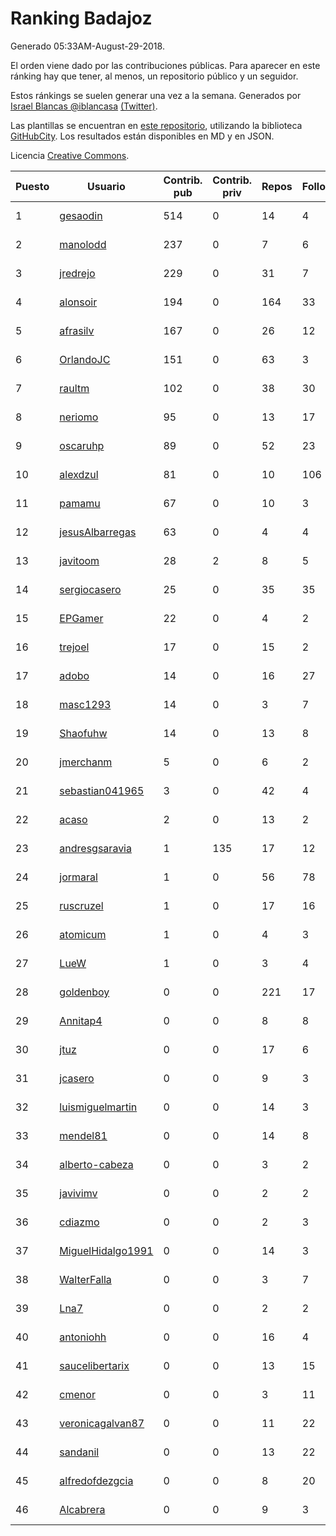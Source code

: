 # Ranking Badajoz

Generado 05:33AM-August-29-2018.

El orden viene dado por las contribuciones públicas. Para aparecer en este ránking hay que tener, al menos, un repositorio público y un seguidor.

Estos ránkings se suelen generar una vez a la semana. Generados por [Israel Blancas @iblancasa](https://github.com/iblancasa/) [(Twitter)](https://twitter.com/iblancasa).

Las plantillas se encuentran en [este repositorio](https://github.com/iblancasa/GH-Spanish-Ranking), utilizando la biblioteca [GitHubCity](https://github.com/iblancasa/GitHubCity). Los resultados están disponibles en MD y en JSON.

Licencia [Creative Commons](https://creativecommons.org/licenses/by/4.0/).

| Puesto   |  Usuario  | Contrib. pub | Contrib. priv |Repos| Followers | Desde |  Avatar  |
|----------|-----------|--------------|---------------|-----|-----------|-------|----------|
|1|[gesaodin](https://github.com/gesaodin)|514|0|14|4|2015-03-13|![gesaodin]()|
|2|[manolodd](https://github.com/manolodd)|237|0|7|6|2013-08-08|![manolodd]()|
|3|[jredrejo](https://github.com/jredrejo)|229|0|31|7|2011-08-27|![jredrejo]()|
|4|[alonsoir](https://github.com/alonsoir)|194|0|164|33|2012-09-23|![alonsoir]()|
|5|[afrasilv](https://github.com/afrasilv)|167|0|26|12|2014-10-15|![afrasilv]()|
|6|[OrlandoJC](https://github.com/OrlandoJC)|151|0|63|3|2016-04-15|![OrlandoJC]()|
|7|[raultm](https://github.com/raultm)|102|0|38|30|2011-03-09|![raultm]()|
|8|[neriomo](https://github.com/neriomo)|95|0|13|17|2015-01-17|![neriomo]()|
|9|[oscaruhp](https://github.com/oscaruhp)|89|0|52|23|2011-06-18|![oscaruhp]()|
|10|[alexdzul](https://github.com/alexdzul)|81|0|10|106|2012-06-29|![alexdzul]()|
|11|[pamamu](https://github.com/pamamu)|67|0|10|3|2014-11-19|![pamamu]()|
|12|[jesusAlbarregas](https://github.com/jesusAlbarregas)|63|0|4|4|2015-11-05|![jesusAlbarregas]()|
|13|[javitoom](https://github.com/javitoom)|28|2|8|5|2015-09-16|![javitoom]()|
|14|[sergiocasero](https://github.com/sergiocasero)|25|0|35|35|2015-02-03|![sergiocasero]()|
|15|[EPGamer](https://github.com/EPGamer)|22|0|4|2|2017-10-04|![EPGamer]()|
|16|[trejoel](https://github.com/trejoel)|17|0|15|2|2014-12-05|![trejoel]()|
|17|[adobo](https://github.com/adobo)|14|0|16|27|2011-05-09|![adobo]()|
|18|[masc1293](https://github.com/masc1293)|14|0|3|7|2013-10-08|![masc1293]()|
|19|[Shaofuhw](https://github.com/Shaofuhw)|14|0|13|8|2015-12-11|![Shaofuhw]()|
|20|[jmerchanm](https://github.com/jmerchanm)|5|0|6|2|2016-01-10|![jmerchanm]()|
|21|[sebastian041965](https://github.com/sebastian041965)|3|0|42|4|2013-10-07|![sebastian041965]()|
|22|[acaso](https://github.com/acaso)|2|0|13|2|2011-08-12|![acaso]()|
|23|[andresgsaravia](https://github.com/andresgsaravia)|1|135|17|12|2011-06-13|![andresgsaravia]()|
|24|[jormaral](https://github.com/jormaral)|1|0|56|78|2011-06-03|![jormaral]()|
|25|[ruscruzel](https://github.com/ruscruzel)|1|0|17|16|2013-07-09|![ruscruzel]()|
|26|[atomicum](https://github.com/atomicum)|1|0|4|3|2014-01-13|![atomicum]()|
|27|[LueW](https://github.com/LueW)|1|0|3|4|2016-07-06|![LueW]()|
|28|[goldenboy](https://github.com/goldenboy)|0|0|221|17|2009-05-27|![goldenboy]()|
|29|[Annitap4](https://github.com/Annitap4)|0|0|8|8|2010-08-30|![Annitap4]()|
|30|[jtuz](https://github.com/jtuz)|0|0|17|6|2011-12-01|![jtuz]()|
|31|[jcasero](https://github.com/jcasero)|0|0|9|3|2012-05-06|![jcasero]()|
|32|[luismiguelmartin](https://github.com/luismiguelmartin)|0|0|14|3|2012-07-07|![luismiguelmartin]()|
|33|[mendel81](https://github.com/mendel81)|0|0|14|8|2012-07-18|![mendel81]()|
|34|[alberto-cabeza](https://github.com/alberto-cabeza)|0|0|3|2|2013-12-19|![alberto-cabeza]()|
|35|[javivimv](https://github.com/javivimv)|0|0|2|2|2014-02-17|![javivimv]()|
|36|[cdiazmo](https://github.com/cdiazmo)|0|0|2|3|2014-09-23|![cdiazmo]()|
|37|[MiguelHidalgo1991](https://github.com/MiguelHidalgo1991)|0|0|14|3|2015-02-03|![MiguelHidalgo1991]()|
|38|[WalterFalla](https://github.com/WalterFalla)|0|0|3|7|2015-02-10|![WalterFalla]()|
|39|[Lna7](https://github.com/Lna7)|0|0|2|2|2015-11-09|![Lna7]()|
|40|[antoniohh](https://github.com/antoniohh)|0|0|16|4|2016-02-03|![antoniohh]()|
|41|[saucelibertarix](https://github.com/saucelibertarix)|0|0|13|15|2016-10-07|![saucelibertarix]()|
|42|[cmenor](https://github.com/cmenor)|0|0|3|11|2016-10-07|![cmenor]()|
|43|[veronicagalvan87](https://github.com/veronicagalvan87)|0|0|11|22|2016-10-07|![veronicagalvan87]()|
|44|[sandanil](https://github.com/sandanil)|0|0|13|22|2016-10-07|![sandanil]()|
|45|[alfredofdezgcia](https://github.com/alfredofdezgcia)|0|0|8|20|2016-11-08|![alfredofdezgcia]()|
|46|[Alcabrera](https://github.com/Alcabrera)|0|0|9|3|2017-02-23|![Alcabrera]()|
